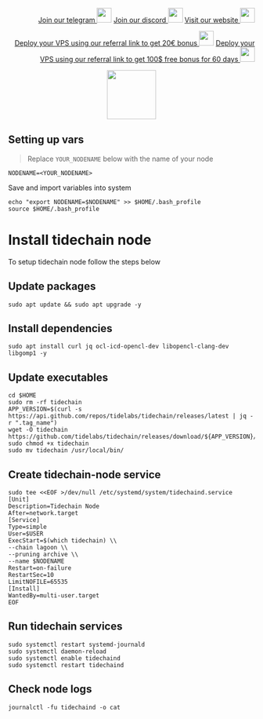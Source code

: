 <p style="font-size:14px" align="right">
<a href="https://t.me/kjnotes" target="_blank">Join our telegram <img src="https://user-images.githubusercontent.com/50621007/183283867-56b4d69f-bc6e-4939-b00a-72aa019d1aea.png" width="30"/></a>
<a href="https://discord.gg/fRVzvPBh" target="_blank">Join our discord <img src="https://user-images.githubusercontent.com/50621007/176236430-53b0f4de-41ff-41f7-92a1-4233890a90c8.png" width="30"/></a>
<a href="https://kjnodes.com/" target="_blank">Visit our website <img src="https://user-images.githubusercontent.com/50621007/168689709-7e537ca6-b6b8-4adc-9bd0-186ea4ea4aed.png" width="30"/></a>
</p>

<p style="font-size:14px" align="right">
<a href="https://hetzner.cloud/?ref=y8pQKS2nNy7i" target="_blank">Deploy your VPS using our referral link to get 20€ bonus <img src="https://user-images.githubusercontent.com/50621007/174612278-11716b2a-d662-487e-8085-3686278dd869.png" width="30"/></a>
<a href="https://m.do.co/c/17b61545ca3a" target="_blank">Deploy your VPS using our referral link to get 100$ free bonus for 60 days <img src="https://user-images.githubusercontent.com/50621007/183284313-adf81164-6db4-4284-9ea0-bcb841936350.png" width="30"/></a>
</p>

<p align="center">
  <img height="100" height="auto" src="https://user-images.githubusercontent.com/50621007/176684496-cee59c96-79be-4185-af80-c418ac4dbe63.png">
</p>

## Setting up vars
>Replace `YOUR_NODENAME` below with the name of your node
```
NODENAME=<YOUR_NODENAME>
```

Save and import variables into system
```
echo "export NODENAME=$NODENAME" >> $HOME/.bash_profile
source $HOME/.bash_profile
```

# Install tidechain node
To setup tidechain node follow the steps below

## Update packages
```
sudo apt update && sudo apt upgrade -y
```

## Install dependencies
```
sudo apt install curl jq ocl-icd-opencl-dev libopencl-clang-dev libgomp1 -y
```

## Update executables
```
cd $HOME
sudo rm -rf tidechain
APP_VERSION=$(curl -s https://api.github.com/repos/tidelabs/tidechain/releases/latest | jq -r ".tag_name")
wget -O tidechain https://github.com/tidelabs/tidechain/releases/download/${APP_VERSION}/tidechain
sudo chmod +x tidechain
sudo mv tidechain /usr/local/bin/
```

## Create tidechain-node service
```
sudo tee <<EOF >/dev/null /etc/systemd/system/tidechaind.service
[Unit]
Description=Tidechain Node
After=network.target
[Service]
Type=simple
User=$USER
ExecStart=$(which tidechain) \\
--chain lagoon \\
--pruning archive \\
--name $NODENAME
Restart=on-failure
RestartSec=10
LimitNOFILE=65535
[Install]
WantedBy=multi-user.target
EOF
```

## Run tidechain services
```
sudo systemctl restart systemd-journald
sudo systemctl daemon-reload
sudo systemctl enable tidechaind
sudo systemctl restart tidechaind
```

## Check node logs
```
journalctl -fu tidechaind -o cat
```
